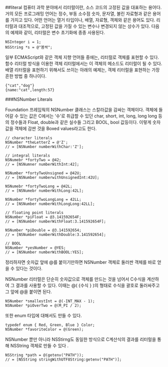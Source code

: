 ##literal
컴퓨터 과학 분야에서 리터럴이란, 소스 코드의 고정된 값을 대표하는 용어다. 거의 모든 프로그래밍 언어는 정수, 부동 소수점 숫자, 문자열, 불린 자료형과 같은 용어를 가지고 있다. 어떤 언어는 열거 타입이나, 배열, 자료형, 객체와 같은 용어도 있다. 리터럴과 대조적으로, 고정된 값을 가질 수 있는 변수나 변경되지 않는 상수가 있다. 다음의 예제와 같이, 리터럴은 변수 초기화에 종종 사용된다.  

```objc
NSInteger i = 1;
NSString *s = @"봄싹";
```

일부 ECMAScript와 같은 객체 지향 언어들 중에는, 리터럴로 객체를 표현할 수 있다. 함수 리터럴 방식을 이용한 객체 리터럴에서는 이 객체의 메소드도 리터럴이 될 수 있다. 배열 리터럴을 표현하기 위해서도 쓰이는 아래의 예제는, 객체 리터럴을 표현하는 가장 흔한 방법 중 하나이다.  

```
{"cat","dog"}
{name:"cat",length:57}
```

###NSNumber Literals

Foundation 프레임웍의 NSNumber 클래스는 스칼라값을 감싸는 객체이다. 객체에 들어갈 수 있는 값은 C에서는 ‘수’로 취급할 수 있던 char, short, int, long, long long 등의 정수들과 Float, double과 같은 실수들 그리고 BOOL, bool 값등이다. 이렇게 숫자값을 객체에 감싼 것을 Boxed values라고도 한다.

```objc
// character literals
NSNumber *theLetterZ = @'Z';
// = [NSNumber numberWithChar:'Z'];

// integral literals
NSNumebr *fortyTwo = @42;
// = [NSNumner numberWithInt:42];

NSNumber *fortyTwoUnsigned = @42U;
// = [NSNumber numberwithUnsignedInt:42U];

NSNumebr *fortyTwoLong = @42L;
// = [NSNumebr numberWithLong:42L];

NSNumber *fortyTwoLongLong = 42LL;
// = [NSNumber numberWithLongLong:42LL];

// floating point literals
NSNumber *piFloat = @3.141592654F;
// = [NSNumber numberWithFloat:3.141592654F];

NSNumber *piDouble = @3.141592654;
// = [NSNumber numberWithDouble:3.141592654];

// BOOL
NSNumber *yesNumber = @YES;
// = [NSNumber numberWithBOOL:YES];

```

정리하자면 숫자값 앞에 @를 붙이기만하면 NSNumber 객체로 둘러싼 객체를 바로 얻을 수 있다는 것이다.

NSNumber 리터럴은 단순히 숫자값으로 객체를 만드는 것을 넘어서 C수식을 계산하여 그 결과를 사용할 수 있다. 이때는 @( {수식 } )의 형태로 수식을 괄호로 둘러싸주고 그 앞에 @을 붙이면 된다.

```objc
NSNumber *smallestInt = @(-INT_MAX - 1);
NSNumber *piOverTwo = @(M_PI / 2);
```

또한 enum 타입에 대해서도 만들 수 있다.

```objc
typedef enum { Red, Green, Blue } Color;
NSNumber *favoriteColor = @(Green);
```

NSNumber 뿐만 아니라 NSStirng도 동일한 방식으로 C계산식의 결과를 리터럴을 통해 NSString 객체로 만들 수 있다 .

```objc
NSString *path = @(getenv("PATH"));
// = [NSString stringWithUTF8String:getenv("PATH")];
```